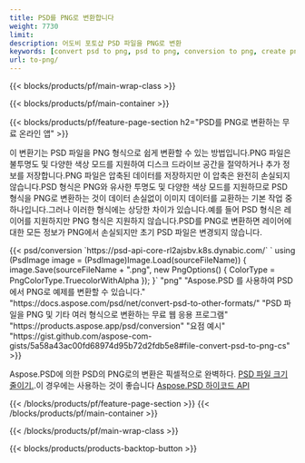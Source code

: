 ```yaml
---
title: PSD를 PNG로 변환합니다
weight: 7730
limit: 
description: 어도비 포토샵 PSD 파일을 PNG로 변환
keywords: [convert psd to png, psd to png, conversion to png, create png from psd, print psd as png]
url: to-png/
---
```


{{< blocks/products/pf/main-wrap-class >}}

{{< blocks/products/pf/main-container >}}

{{< blocks/products/pf/feature-page-section h2="PSD를 PNG로 변환하는 무료 온라인 앱" >}}
<p>이 변환기는 PSD 파일을 PNG 형식으로 쉽게 변환할 수 있는 방법입니다.PNG 파일은 불투명도 및 다양한 색상 모드를 지원하여 디스크 드라이브 공간을 절약하거나 추가 정보를 저장합니다.PNG 파일은 압축된 데이터를 저장하지만 이 압축은 완전히 손실되지 않습니다.PSD 형식은 PNG와 유사한 투명도 및 다양한 색상 모드를 지원하므로 PSD 형식을 PNG로 변환하는 것이 데이터 손실없이 이미지 데이터를 교환하는 기본 작업 중 하나입니다.그러나 이러한 형식에는 상당한 차이가 있습니다.예를 들어 PSD 형식은 레이어를 지원하지만 PNG 형식은 지원하지 않습니다.PSD를 PNG로 변환하면 레이어에 대한 모든 정보가 PNG에서 손실되지만 초기 PSD 파일은 변경되지 않습니다.</p>
{{< psd/conversion `https://psd-api-core-rl2ajsbv.k8s.dynabic.com/` 
`    using (PsdImage image = (PsdImage)Image.Load(sourceFileName))
    {
        image.Save(sourceFileName + ".png",  new PngOptions() {  ColorType = PngColorType.TruecolorWithAlpha });
    }` 
	"png" 
"Aspose.PSD 를 사용하여 PSD에서 PNG로 예제를 변환할 수 있습니다."  "https://docs.aspose.com/psd/net/convert-psd-to-other-formats/" 
"PSD 파일을 PNG 및 기타 여러 형식으로 변환하는 무료 웹 응용 프로그램" "https://products.aspose.app/psd/conversion" 
"요점 예시" "https://gist.github.com/aspose-com-gists/5a58a43ac00fd68974d95b72d2fdb5e8#file-convert-psd-to-png-cs" >}}
<p>Aspose.PSD에 의한 PSD의 PNG로의 변환은 픽셀적으로 완벽하다. <a href="/psd/reduce-size">PSD 파일 크기 줄이기.</a>.이 경우에는 사용하는 것이 좋습니다 <a href="/psd">Aspose.PSD 하이코드 API</a></p>
{{< /blocks/products/pf/feature-page-section >}}
{{< /blocks/products/pf/main-container >}}


{{< /blocks/products/pf/main-wrap-class >}}

{{< blocks/products/products-backtop-button >}}
